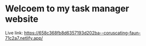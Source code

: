 # Welcoem to my task manager website

Live link: https://658c368fb8d6357193d202ba--coruscating-faun-71c2a7.netlify.app/
